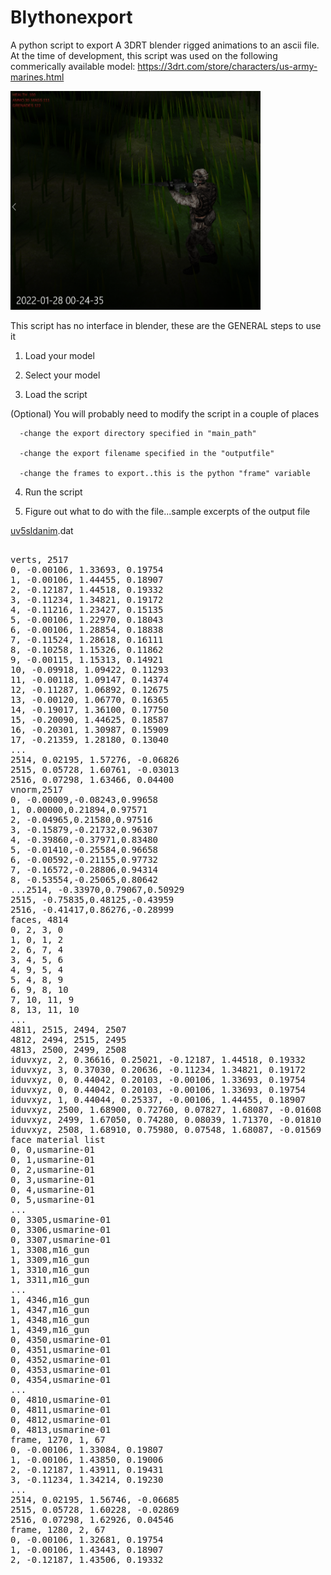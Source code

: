 # Blythonexport
A python script to export A 3DRT blender rigged animations to an ascii file.
At the time of development, this script was used on the following commerically available model:
https://3drt.com/store/characters/us-army-marines.html

<img src="https://github.com/vicktar/Blythonexport/blob/main/Capture.PNG" alt="screenshot" width="400" height="350"></img>

This script has no interface in blender, these are the GENERAL steps to use it
1. Load your model

2. Select your model

3. Load the script

(Optional) You will probably need to modify the script in a couple of places

      -change the export directory specified in "main_path"
     
      -change the export filename specified in the "outputfile"
  
      -change the frames to export..this is the python "frame" variable
  
4. Run the script
 
5. Figure out what to do with the file...sample excerpts of the output file 

<a href="https://github.com/vicktar/Blythonexport/blob/main/uv5sldanim.dat">uv5sldanim</a>.dat


<pre>

verts, 2517
0, -0.00106, 1.33693, 0.19754 
1, -0.00106, 1.44455, 0.18907 
2, -0.12187, 1.44518, 0.19332 
3, -0.11234, 1.34821, 0.19172 
4, -0.11216, 1.23427, 0.15135 
5, -0.00106, 1.22970, 0.18043 
6, -0.00106, 1.28854, 0.18838 
7, -0.11524, 1.28618, 0.16111 
8, -0.10258, 1.15326, 0.11862 
9, -0.00115, 1.15313, 0.14921 
10, -0.09918, 1.09422, 0.11293 
11, -0.00118, 1.09147, 0.14374 
12, -0.11287, 1.06892, 0.12675 
13, -0.00120, 1.06770, 0.16365 
14, -0.19017, 1.36100, 0.17750 
15, -0.20090, 1.44625, 0.18587 
16, -0.20301, 1.30987, 0.15909 
17, -0.21359, 1.28180, 0.13040 
...
2514, 0.02195, 1.57276, -0.06826 
2515, 0.05728, 1.60761, -0.03013 
2516, 0.07298, 1.63466, 0.04400 
vnorm,2517
0, -0.00009,-0.08243,0.99658 
1, 0.00000,0.21894,0.97571 
2, -0.04965,0.21580,0.97516 
3, -0.15879,-0.21732,0.96307 
4, -0.39860,-0.37971,0.83480 
5, -0.01410,-0.25584,0.96658 
6, -0.00592,-0.21155,0.97732 
7, -0.16572,-0.28806,0.94314 
8, -0.53554,-0.25065,0.80642 
...2514, -0.33970,0.79067,0.50929 
2515, -0.75835,0.48125,-0.43959 
2516, -0.41417,0.86276,-0.28999 
faces, 4814
0, 2, 3, 0  
1, 0, 1, 2  
2, 6, 7, 4  
3, 4, 5, 6  
4, 9, 5, 4  
5, 4, 8, 9  
6, 9, 8, 10  
7, 10, 11, 9  
8, 13, 11, 10 
...
4811, 2515, 2494, 2507  
4812, 2494, 2515, 2495  
4813, 2500, 2499, 2508  
iduvxyz, 2, 0.36616, 0.25021, -0.12187, 1.44518, 0.19332
iduvxyz, 3, 0.37030, 0.20636, -0.11234, 1.34821, 0.19172
iduvxyz, 0, 0.44042, 0.20103, -0.00106, 1.33693, 0.19754
iduvxyz, 0, 0.44042, 0.20103, -0.00106, 1.33693, 0.19754
iduvxyz, 1, 0.44044, 0.25337, -0.00106, 1.44455, 0.18907
iduvxyz, 2500, 1.68900, 0.72760, 0.07827, 1.68087, -0.01608
iduvxyz, 2499, 1.67050, 0.74280, 0.08039, 1.71370, -0.01810
iduvxyz, 2508, 1.68910, 0.75980, 0.07548, 1.68087, -0.01569
face material list
0, 0,usmarine-01
0, 1,usmarine-01
0, 2,usmarine-01
0, 3,usmarine-01
0, 4,usmarine-01
0, 5,usmarine-01
...
0, 3305,usmarine-01
0, 3306,usmarine-01
0, 3307,usmarine-01
1, 3308,m16_gun
1, 3309,m16_gun
1, 3310,m16_gun
1, 3311,m16_gun
...
1, 4346,m16_gun
1, 4347,m16_gun
1, 4348,m16_gun
1, 4349,m16_gun
0, 4350,usmarine-01
0, 4351,usmarine-01
0, 4352,usmarine-01
0, 4353,usmarine-01
0, 4354,usmarine-01
...
0, 4810,usmarine-01
0, 4811,usmarine-01
0, 4812,usmarine-01
0, 4813,usmarine-01
frame, 1270, 1, 67
0, -0.00106, 1.33084, 0.19807 
1, -0.00106, 1.43850, 0.19006 
2, -0.12187, 1.43911, 0.19431 
3, -0.11234, 1.34214, 0.19230
...
2514, 0.02195, 1.56746, -0.06685 
2515, 0.05728, 1.60228, -0.02869 
2516, 0.07298, 1.62926, 0.04546 
frame, 1280, 2, 67
0, -0.00106, 1.32681, 0.19754 
1, -0.00106, 1.43443, 0.18907 
2, -0.12187, 1.43506, 0.19332 
      
</pre>
